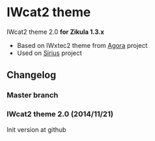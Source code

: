 IWcat2 theme
============
IWcat2 theme 2.0 **for Zikula 1.3.x**

  - Based on IWxtec2 theme from [Agora](https://github.com/projectestac/agora) project
  - Used on [Sirius](apliense.xtec.cat/sirius) project

Changelog
---------

### Master branch


### IWcat2 theme 2.0 (2014/11/21)

Init version at github
